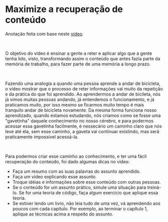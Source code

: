 # Maximize a recuperação de conteúdo

Anotação feita com base neste [vídeo](https://www.youtube.com/watch?v=lx9bYlHepzU).

<br>

O objetivo do vídeo é ensinar a gente a reter e aplicar algo que a gente tenha lido, visto, transformando assim o conteúdo que antes fazia parte da memória de trabalho, para fazer parte de uma memória a longo prazo.

<br>

Fazendo uma analogia a quando uma pessoa aprende a andar de bicicleta, o vídeo mostrar que o processo de reter informações vai muito da repetição e da prática do que foi aprendido. Ao aprendermos a andar de bicileta, nós já vimos muitas pessoas andando, já entendemos o funcionamento, e já praticamos muito, por isso mesmo se ficarmos muito tempo é mais tranquilo andar de bicicleta novamente. Da mesma forma funciona nosso aprendizado, quando estamos estudando, nós criamos como se fosse uma "gavetinha" daquele conhecimento no nosso cérebro, e para podermos acessar essa gavetinha facilmente, é nessecário um caminho claro que nós leve até ela, sem esse caminho, a gaveta vai continuar existindo, mas será praticamente impossível acessá-la.

<br>

Para podermos criar esse caminho ao conhecimento, e ter uma fácil recuperação do conteúdo, foi dado algumas dicas no vídeo:
- Faça um resumo com as suas palavras do assunto aprendido.
- Faça um vídeo explicando esse assunto.
- Troque idéias e informações sobre esse conteúdo com outras pessoas.
- Se o conteúdo for um assunto prático, simule uma situação para treiná-lo. Se for uma teoria de código, faça algum exercício que aplique essa teoria.
- Se estiver lendo um livro, não leia tudo de uma vez, vá aprendendo aos poucos com cada capítulo. Por exemplo, ao terminar o capítulo 1, aplique as técnicas acima a respeito do assunto.

